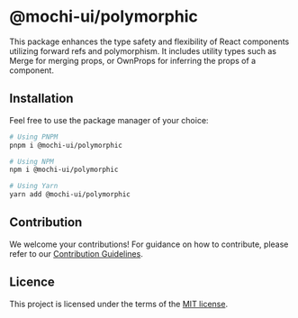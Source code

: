 # @mochi-ui/polymorphic

This package enhances the type safety and flexibility of React components
utilizing forward refs and polymorphism. It includes utility types such as Merge
for merging props, or OwnProps for inferring the props of a component.

## Installation

Feel free to use the package manager of your choice:

```sh
# Using PNPM
pnpm i @mochi-ui/polymorphic

# Using NPM
npm i @mochi-ui/polymorphic

# Using Yarn
yarn add @mochi-ui/polymorphic
```

## Contribution

We welcome your contributions! For guidance on how to contribute, please refer
to our [Contribution Guidelines](/CONTRIBUTING.md).

## Licence

This project is licensed under the terms of the
[MIT license](https://choosealicense.com/licenses/mit/).
